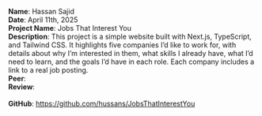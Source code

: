 **Name**: Hassan Sajid
<br/>
**Date**: April 11th, 2025
<br/>
**Project Name**: Jobs That Interest You
<br/>
**Description**: This project is a simple website built with Next.js, TypeScript, and Tailwind CSS. It highlights five companies I’d like to work for, with details about why I’m interested in them, what skills I already have, what I’d need to learn, and the goals I’d have in each role. Each company includes a link to a real job posting.
<br/>
**Peer**:
<br/>
**Review**:
<br/>
<br/>
**GitHub**: https://github.com/hussans/JobsThatInterestYou
